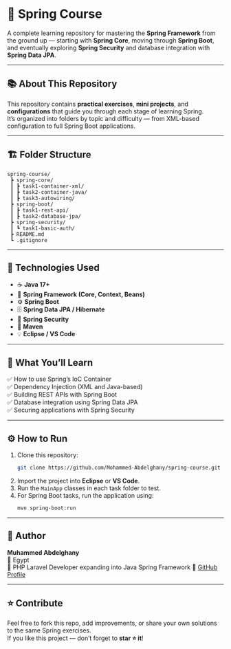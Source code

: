 # 🌱 Spring Course

A complete learning repository for mastering the **Spring Framework** from the ground up — starting with **Spring Core**, moving through **Spring Boot**, and eventually exploring **Spring Security** and database integration with **Spring Data JPA**.

---

## 📚 About This Repository

This repository contains **practical exercises**, **mini projects**, and **configurations** that guide you through each stage of learning Spring.  
It’s organized into folders by topic and difficulty — from XML-based configuration to full Spring Boot applications.

---

## 🏗️ Folder Structure

```
spring-course/
 ┣ spring-core/
 ┃ ┣ task1-container-xml/
 ┃ ┣ task2-container-java/
 ┃ ┣ task3-autowiring/
 ┣ spring-boot/
 ┃ ┣ task1-rest-api/
 ┃ ┣ task2-database-jpa/
 ┣ spring-security/
 ┃ ┗ task1-basic-auth/
 ┣ README.md
 ┗ .gitignore
```

---

## 🚀 Technologies Used

- ☕ **Java 17+**
- 🌿 **Spring Framework (Core, Context, Beans)**
- ⚙️ **Spring Boot**
- 🗄️ **Spring Data JPA / Hibernate**
- 🔐 **Spring Security**
- 🧩 **Maven**
- 💡 **Eclipse / VS Code**

---

## 🧠 What You’ll Learn

✅ How to use Spring’s IoC Container  
✅ Dependency Injection (XML and Java-based)  
✅ Building REST APIs with Spring Boot  
✅ Database integration using Spring Data JPA  
✅ Securing applications with Spring Security  

---

## ⚙️ How to Run

1. Clone this repository:
   ```bash
   git clone https://github.com/Mohammed-Abdelghany/spring-course.git
   ```
2. Import the project into **Eclipse** or **VS Code**.  
3. Run the `MainApp` classes in each task folder to test.  
4. For Spring Boot tasks, run the application using:
   ```bash
   mvn spring-boot:run
   ```

---

## 💬 Author

**Muhammed Abdelghany**  
📍 Egypt  
💼 PHP Laravel Developer expanding into Java Spring Framework
🔗 [GitHub Profile](https://github.com/Mohammed-Abdelghany)

---

## ⭐ Contribute

Feel free to fork this repo, add improvements, or share your own solutions to the same Spring exercises.  
If you like this project — don’t forget to **star ⭐ it**!
